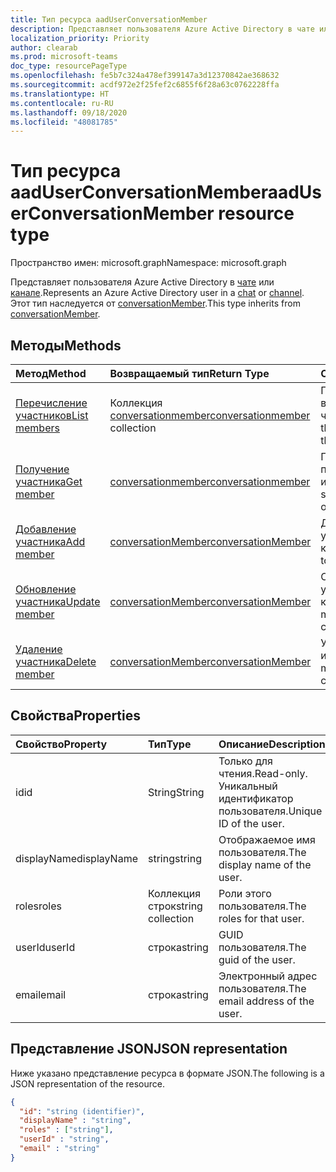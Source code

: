 ```yaml
---
title: Тип ресурса aadUserConversationMember
description: Представляет пользователя Azure Active Directory в чате или канале.
localization_priority: Priority
author: clearab
ms.prod: microsoft-teams
doc_type: resourcePageType
ms.openlocfilehash: fe5b7c324a478ef399147a3d12370842ae368632
ms.sourcegitcommit: acdf972e2f25fef2c6855f6f28a63c0762228ffa
ms.translationtype: HT
ms.contentlocale: ru-RU
ms.lasthandoff: 09/18/2020
ms.locfileid: "48081785"
---
```

# <a name="aaduserconversationmember-resource-type"></a><span data-ttu-id="13eab-103">Тип ресурса aadUserConversationMember</span><span class="sxs-lookup"><span data-stu-id="13eab-103">aadUserConversationMember resource type</span></span>

<span data-ttu-id="13eab-104">Пространство имен: microsoft.graph</span><span class="sxs-lookup"><span data-stu-id="13eab-104">Namespace: microsoft.graph</span></span>

<span data-ttu-id="13eab-105">Представляет пользователя Azure Active Directory в [чате](chat.md) или [канале](channel.md).</span><span class="sxs-lookup"><span data-stu-id="13eab-105">Represents an Azure Active Directory user in a [chat](chat.md) or [channel](channel.md).</span></span> <span data-ttu-id="13eab-106">Этот тип наследуется от [conversationMember](conversationmember.md).</span><span class="sxs-lookup"><span data-stu-id="13eab-106">This type inherits from [conversationMember](conversationmember.md).</span></span>

## <a name="methods"></a><span data-ttu-id="13eab-107">Методы</span><span class="sxs-lookup"><span data-stu-id="13eab-107">Methods</span></span>

| <span data-ttu-id="13eab-108">Метод</span><span class="sxs-lookup"><span data-stu-id="13eab-108">Method</span></span>       | <span data-ttu-id="13eab-109">Возвращаемый тип</span><span class="sxs-lookup"><span data-stu-id="13eab-109">Return Type</span></span>  |<span data-ttu-id="13eab-110">Описание</span><span class="sxs-lookup"><span data-stu-id="13eab-110">Description</span></span>|
|:---------------|:--------|:----------|
|[<span data-ttu-id="13eab-111">Перечисление участников</span><span class="sxs-lookup"><span data-stu-id="13eab-111">List members</span></span>](../api/conversationmember-list.md) | <span data-ttu-id="13eab-112">Коллекция [conversationmember](conversationmember.md)</span><span class="sxs-lookup"><span data-stu-id="13eab-112">[conversationmember](conversationmember.md) collection</span></span> | <span data-ttu-id="13eab-113">Получение списка всех пользователей в чате или канале.</span><span class="sxs-lookup"><span data-stu-id="13eab-113">Get the list of all users in the chat or channel.</span></span>|
|[<span data-ttu-id="13eab-114">Получение участника</span><span class="sxs-lookup"><span data-stu-id="13eab-114">Get member</span></span>](../api/conversationmember-get.md) | [<span data-ttu-id="13eab-115">conversationmember</span><span class="sxs-lookup"><span data-stu-id="13eab-115">conversationmember</span></span>](conversationmember.md) | <span data-ttu-id="13eab-116">Получение одного пользователя в чате или канале.</span><span class="sxs-lookup"><span data-stu-id="13eab-116">Get a single user in the chat or channel.</span></span>|
|[<span data-ttu-id="13eab-117">Добавление участника</span><span class="sxs-lookup"><span data-stu-id="13eab-117">Add member</span></span>](../api/conversationmember-add.md) | [<span data-ttu-id="13eab-118">conversationMember</span><span class="sxs-lookup"><span data-stu-id="13eab-118">conversationMember</span></span>](conversationmember.md)| <span data-ttu-id="13eab-119">Добавление участника в канал.</span><span class="sxs-lookup"><span data-stu-id="13eab-119">Add a member to a channel.</span></span>|
|[<span data-ttu-id="13eab-120">Обновление участника</span><span class="sxs-lookup"><span data-stu-id="13eab-120">Update member</span></span>](../api/conversationmember-update.md) | [<span data-ttu-id="13eab-121">conversationMember</span><span class="sxs-lookup"><span data-stu-id="13eab-121">conversationMember</span></span>](conversationmember.md)| <span data-ttu-id="13eab-122">Обновление участника в канале.</span><span class="sxs-lookup"><span data-stu-id="13eab-122">Update a member in the channel.</span></span>|
|[<span data-ttu-id="13eab-123">Удаление участника</span><span class="sxs-lookup"><span data-stu-id="13eab-123">Delete member</span></span>](../api/conversationmember-delete.md) | [<span data-ttu-id="13eab-124">conversationMember</span><span class="sxs-lookup"><span data-stu-id="13eab-124">conversationMember</span></span>](conversationmember.md)| <span data-ttu-id="13eab-125">Удаление участника из канала.</span><span class="sxs-lookup"><span data-stu-id="13eab-125">Delete a member from the channel.</span></span>|

## <a name="properties"></a><span data-ttu-id="13eab-126">Свойства</span><span class="sxs-lookup"><span data-stu-id="13eab-126">Properties</span></span>

| <span data-ttu-id="13eab-127">Свойство</span><span class="sxs-lookup"><span data-stu-id="13eab-127">Property</span></span>   | <span data-ttu-id="13eab-128">Тип</span><span class="sxs-lookup"><span data-stu-id="13eab-128">Type</span></span> |<span data-ttu-id="13eab-129">Описание</span><span class="sxs-lookup"><span data-stu-id="13eab-129">Description</span></span>|
|:---------------|:--------|:----------|
|<span data-ttu-id="13eab-130">id</span><span class="sxs-lookup"><span data-stu-id="13eab-130">id</span></span>|<span data-ttu-id="13eab-131">String</span><span class="sxs-lookup"><span data-stu-id="13eab-131">String</span></span>| <span data-ttu-id="13eab-132">Только для чтения.</span><span class="sxs-lookup"><span data-stu-id="13eab-132">Read-only.</span></span> <span data-ttu-id="13eab-133">Уникальный идентификатор пользователя.</span><span class="sxs-lookup"><span data-stu-id="13eab-133">Unique ID of the user.</span></span>|
|<span data-ttu-id="13eab-134">displayName</span><span class="sxs-lookup"><span data-stu-id="13eab-134">displayName</span></span>| <span data-ttu-id="13eab-135">string</span><span class="sxs-lookup"><span data-stu-id="13eab-135">string</span></span> | <span data-ttu-id="13eab-136">Отображаемое имя пользователя.</span><span class="sxs-lookup"><span data-stu-id="13eab-136">The display name of the user.</span></span> |
|<span data-ttu-id="13eab-137">roles</span><span class="sxs-lookup"><span data-stu-id="13eab-137">roles</span></span>| <span data-ttu-id="13eab-138">Коллекция строк</span><span class="sxs-lookup"><span data-stu-id="13eab-138">string collection</span></span> | <span data-ttu-id="13eab-139">Роли этого пользователя.</span><span class="sxs-lookup"><span data-stu-id="13eab-139">The roles for that user.</span></span> |
|<span data-ttu-id="13eab-140">userId</span><span class="sxs-lookup"><span data-stu-id="13eab-140">userId</span></span>| <span data-ttu-id="13eab-141">строка</span><span class="sxs-lookup"><span data-stu-id="13eab-141">string</span></span> | <span data-ttu-id="13eab-142">GUID пользователя.</span><span class="sxs-lookup"><span data-stu-id="13eab-142">The guid of the user.</span></span> |
|<span data-ttu-id="13eab-143">email</span><span class="sxs-lookup"><span data-stu-id="13eab-143">email</span></span>| <span data-ttu-id="13eab-144">строка</span><span class="sxs-lookup"><span data-stu-id="13eab-144">string</span></span>  | <span data-ttu-id="13eab-145">Электронный адрес пользователя.</span><span class="sxs-lookup"><span data-stu-id="13eab-145">The email address of the user.</span></span> |

## <a name="json-representation"></a><span data-ttu-id="13eab-146">Представление JSON</span><span class="sxs-lookup"><span data-stu-id="13eab-146">JSON representation</span></span>

<span data-ttu-id="13eab-147">Ниже указано представление ресурса в формате JSON.</span><span class="sxs-lookup"><span data-stu-id="13eab-147">The following is a JSON representation of the resource.</span></span>

<!-- {
  "blockType": "resource",
  "baseType": "microsoft.graph.entity",
  "@odata.type": "microsoft.graph.aadUserConversationMember"
}-->

```json
{
  "id": "string (identifier)",
  "displayName" : "string",
  "roles" : ["string"],
  "userId" : "string",
  "email" : "string"
}

```

<!-- uuid: 8fcb5dbc-d5aa-4681-8e31-b001d5168d79
2015-10-25 14:57:30 UTC -->
<!--
{
  "type": "#page.annotation",
  "description": "aadUserConversationMember",
  "keywords": "",
  "section": "documentation",
  "tocPath": "",
  "suppressions": []
}
-->


